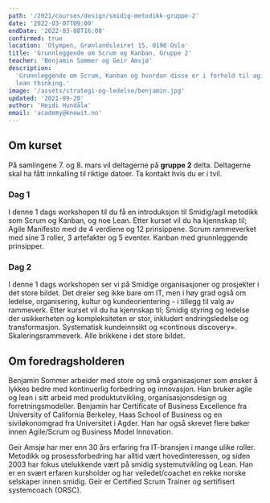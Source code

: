 ```yaml
---
path: '/2021/courses/design/smidig-metodikk-gruppe-2'
date: '2022-03-07T09:00'
endDate: '2022-03-08T16:00'
confirmed: true
location: 'Olympen, Grønlandsleiret 15, 0190 Oslo'
title: 'Grunnleggende om Scrum og Kanban, Gruppe 2'
teacher: 'Benjamin Sommer og Geir Amsjø'
description:
  'Grunnleggende om Scrum, Kanban og hvordan disse er i forhold til agile og
  lean thinking.'
image: '/assets/strategi-og-ledelse/benjamin.jpg'
updated: '2021-09-20'
author: 'Heidi Hundåla'
email: 'academy@knowit.no'
---
```


## Om kurset

På samlingene 7. og 8. mars vil deltagerne på **gruppe 2** delta. Deltagerne
skal ha fått innkalling til riktige datoer. Ta kontakt hvis du er i tvil.

### Dag 1

I denne 1 dags workshopen til du få en introduksjon til Smidig/agil metodikk
som Scrum og Kanban, og noe Lean. Etter kurset vil du ha kjennskap til; Agile
Manifesto med de 4 verdiene og 12 prinsippene. Scrum rammeverket med sine 3
roller, 3 artefakter og 5 eventer. Kanban med grunnleggende prinsipper.

### Dag 2

I denne 1 dags workshopen ser vi på Smidige organisasjoner og prosjekter i det
store bildet. Det dreier seg ikke bare om IT, men i høy grad også om ledelse,
organisering, kultur og kundeorientering - i tillegg til valg av rammeverk.
Etter kurset vil du ha kjennskap til; Smidig styring og ledelse der
usikkerheten og kompleksiteten er stor, inkludert endringsledelse og
transformasjon. Systematisk kundeinnsikt og «continous discovery».
Skaleringsrammeverk. Alle brikkene i det store bildet.

## Om foredragsholderen

Benjamin Sommer arbeider med store og små organisasjoner som ønsker å lykkes
bedre med kontinuerlig forbedring og innovasjon. Han bruker agile og lean i
sitt arbeid med produktutvikling, organisasjonsdesign og forretningsmodeller.
Benjamin har Certificate of Business Excellence fra University of California
Berkeley, Haas School of Business og en siviløkonomgrad fra Universitet i
Agder. Han har også skrevet flere bøker innen Agile/Scrum og Business Model
Innovation.

Geir Amsjø har mer enn 30 års erfaring fra IT-bransjen i mange ulike roller.
Metodikk og prosessforbedring har alltid vært hovedinteressen, og siden 2003
har fokus utelukkende vært på smidig systemutvikling og Lean. Han er en svært
erfaren kursholder og har veiledet/coachet en rekke norske selskaper innen
smidig. Geir er Certified Scrum Trainer og sertifisert systemcoach (ORSC).
